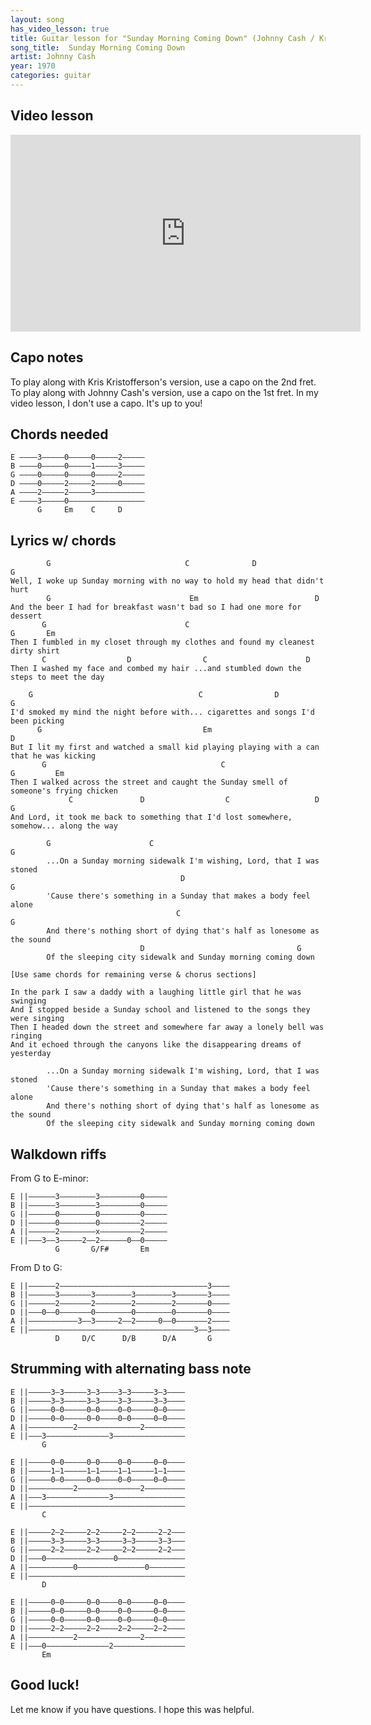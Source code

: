 ```yaml
---
layout: song
has_video_lesson: true
title: Guitar lesson for "Sunday Morning Coming Down" (Johnny Cash / Kris Kristofferson)
song_title:  Sunday Morning Coming Down
artist: Johnny Cash
year: 1970
categories: guitar
---
```


## Video lesson

<iframe width="560" height="315" src="https://www.youtube.com/embed/cEUgFGKD8x8" frameborder="0" allowfullscreen></iframe>

## Capo notes

To play along with Kris Kristofferson's version, use a capo on the 2nd fret. To play along with Johnny Cash's version, use a capo on the 1st fret. In my video lesson, I don't use a capo. It's up to you!

## Chords needed

    E ––––3–––––0–––––0–––––2–––––
    B ––––0–––––0–––––1–––––3–––––
    G ––––0–––––0–––––0–––––2–––––
    D ––––0–––––2–––––2–––––0–––––
    A ––––2–––––2–––––3–––––––––––
    E ––––3–––––0–––––––––––––––––
          G     Em    C     D

## Lyrics w/ chords

            G                              C              D                G
    Well, I woke up Sunday morning with no way to hold my head that didn't hurt
            G                               Em                          D
    And the beer I had for breakfast wasn't bad so I had one more for dessert
           G                               C                                   G       Em
    Then I fumbled in my closet through my clothes and found my cleanest dirty shirt
           C                  D                C                      D
    Then I washed my face and combed my hair ...and stumbled down the steps to meet the day

        G                                     C                D              G
    I'd smoked my mind the night before with... cigarettes and songs I'd been picking
          G                                    Em                                     D
    But I lit my first and watched a small kid playing playing with a can that he was kicking
           G                                       C                                G         Em
    Then I walked across the street and caught the Sunday smell of someone's frying chicken
                 C               D                  C                   D                G
    And Lord, it took me back to something that I'd lost somewhere, somehow... along the way

            G                      C                                      G
            ...On a Sunday morning sidewalk I'm wishing, Lord, that I was stoned
                                          D                               G
            'Cause there's something in a Sunday that makes a body feel alone
                                         C                                    G
            And there's nothing short of dying that's half as lonesome as the sound
                                 D                                  G
            Of the sleeping city sidewalk and Sunday morning coming down

    [Use same chords for remaining verse & chorus sections]

    In the park I saw a daddy with a laughing little girl that he was swinging
    And I stopped beside a Sunday school and listened to the songs they were singing
    Then I headed down the street and somewhere far away a lonely bell was ringing
    And it echoed through the canyons like the disappearing dreams of yesterday

            ...On a Sunday morning sidewalk I'm wishing, Lord, that I was stoned
            'Cause there's something in a Sunday that makes a body feel alone
            And there's nothing short of dying that's half as lonesome as the sound
            Of the sleeping city sidewalk and Sunday morning coming down


## Walkdown riffs

From G to E-minor:

    E ||––––––3––––––––3–––––––––0–––––
    B ||––––––3––––––––3–––––––––0–––––
    G ||––––––0––––––––0–––––––––0–––––
    D ||––––––0––––––––0–––––––––2–––––
    A ||––––––2––––––––x–––––––––2–––––
    E ||–––3––3–––––2––2––––––0––0–––––
              G       G/F#       Em

From D to G:

    E ||––––––2–––––––––––––––––––––––––––––––––3––––
    B ||––––––3–––––––3––––––––3––––––––3–––––––3––––
    G ||––––––2–––––––2––––––––2––––––––2–––––––0––––
    D ||–––0––0–––––––0––––––––0––––––––0–––––––0––––
    A ||–––––––––––3––3–––––2––2–––––0––0–––––––2––––
    E ||–––––––––––––––––––––––––––––––––––––3––3––––
              D     D/C      D/B      D/A       G

## Strumming with alternating bass note

    E ||–––––3–3–––––3–3––––3–3–––––3–3––––
    B ||–––––3–3–––––3–3––––3–3–––––3–3––––
    G ||–––––0–0–––––0–0––––0–0–––––0–0––––
    D ||–––––0–0–––––0–0––––0–0–––––0–0––––
    A ||––––––––––2––––––––––––––2–––––––––
    E ||–––3––––––––––––––3––––––––––––––––
           G

    E ||–––––0–0–––––0–0––––0–0–––––0–0––––
    B ||–––––1–1–––––1–1––––1–1–––––1–1––––
    G ||–––––0–0–––––0–0––––0–0–––––0–0––––
    D ||––––––––––2––––––––––––––2–––––––––
    A ||–––3––––––––––––––3––––––––––––––––
    E ||–––––––––––––––––––––––––––––––––––
           C

    E ||–––––2–2–––––2–2–––––2–2–––––2–2–––
    B ||–––––3–3–––––3–3–––––3–3–––––3–3–––
    G ||–––––2–2–––––2–2–––––2–2–––––2–2–––
    D ||–––0–––––––––––––––0–––––––––––––––
    A ||––––––––––0–––––––––––––––0––––––––
    E ||–––––––––––––––––––––––––––––––––––
           D

    E ||–––––0–0–––––0–0––––0–0–––––0–0––––
    B ||–––––0–0–––––0–0––––0–0–––––0–0––––
    G ||–––––0–0–––––0–0––––0–0–––––0–0––––
    D ||–––––2–2–––––2–2––––2–2–––––2–2––––
    A ||––––––––––2––––––––––––––2–––––––––
    E ||–––0––––––––––––––2––––––––––––––––
           Em

## Good luck!

Let me know if you have questions. I hope this was helpful.
